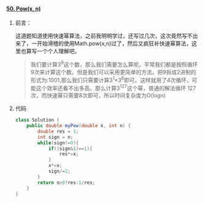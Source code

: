 #### [50. Pow(x, n)](https://leetcode-cn.com/problems/powx-n/)

1. 前言：

   这道题知道使用快速幂算法，之前我明明学过，还写过几次，这次竟然写不出来了，一开始滑稽的使用Math.pow(x,n)过了，然后又疯狂补快速幂算法，这里也算写一个个人理解吧。

   >我们要计算3<sup>9</sup>这个数，那么我们需要怎么算呢，平常我们都是按照循环9次来计算这个数。但是我们可以采用更简单的方法。把9拆成2进制的形式为:1001,那么我们只需要计算3<sup>1</sup>*3<sup>8</sup>即可。这样就用了4次循环，可能这个效率还看不出多高。那么计算3<sup>127</sup>这个幂，普通的解法循环 127次，而快速幂只需要8次即可，所以时间复杂度为O(logn)

   

2. 代码

   ```java
   class Solution {
       public double myPow(double x, int n) {
           double res = 1;
           int sign = n;
           while(sign!=0){
               if((sign&1)==1){
                   res*=x;
               }
               x*=x;
               sign/=2;
           }
           return n>0?res:1/res;
       }
   }
   ```

   